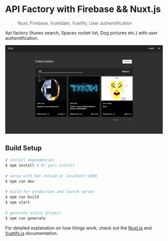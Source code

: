 # API Factory with Firebase && Nuxt.js

> Nuxt, Firebase, Vuelidate, Vuetify, User authentification

Api factory (Itunes search, Spacex rocket list, Dog pictures etc.) with user authentification.

![](header.png)

## Build Setup

``` bash
# install dependencies
$ npm install # Or yarn install

# serve with hot reload at localhost:3000
$ npm run dev

# build for production and launch server
$ npm run build
$ npm start

# generate static project
$ npm run generate
```

For detailed explanation on how things work, check out the [Nuxt.js](https://github.com/nuxt/nuxt.js) and [Vuetify.js](https://vuetifyjs.com/) documentation.
